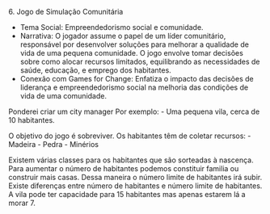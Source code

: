 6. Jogo de Simulação Comunitária

- Tema Social: Empreendedorismo social e comunidade.
- Narrativa: O jogador assume o papel de um líder comunitário, responsável por desenvolver soluções para melhorar a qualidade de vida de uma pequena comunidade. O jogo envolve tomar decisões sobre como alocar recursos limitados, equilibrando as necessidades de saúde, educação, e emprego dos habitantes.
- Conexão com Games for Change: Enfatiza o impacto das decisões de liderança e empreendedorismo social na melhoria das condições de vida de uma comunidade.

Ponderei criar um city manager
Por exemplo:
    - Uma pequena vila, cerca de 10 habitantes.

O objetivo do jogo é sobreviver.
Os habitantes têm de coletar recursos:
    - Madeira
    - Pedra
    - Minérios
  
Existem várias classes para os habitantes que são sorteadas à nascença.
Para aumentar o número de habitantes podemos constituir familia ou construir mais casas.
Dessa maneira o número limite de habitantes irá subir.
Existe diferenças entre número de habitantes e número limite de habitantes. A vila pode ter capacidade para 15 habitantes mas apenas estarem lá a morar 7.
